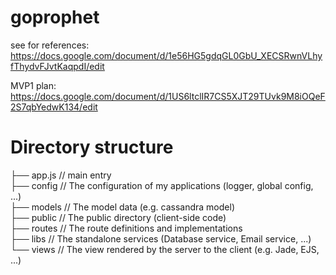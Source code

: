 goprophet
=========
see for references:
https://docs.google.com/document/d/1e56HG5gdqGL0GbU_XECSRwnVLhyfThydvFJvtKaqpdI/edit

MVP1 plan:
https://docs.google.com/document/d/1US6ltclIR7CS5XJT29TUvk9M8iOQeF2S7qbYedwK134/edit

Directory structure
===================
├── app.js // main entry <br>
├── config // The configuration of my applications (logger, global config, ...) <br>
├── models // The model data (e.g. cassandra model) <br>
├── public // The public directory (client-side code) <br>
├── routes // The route definitions and implementations <br>
├── libs // The standalone services (Database service, Email service, ...) <br>
└── views // The view rendered by the server to the client (e.g. Jade, EJS, ...) <br>